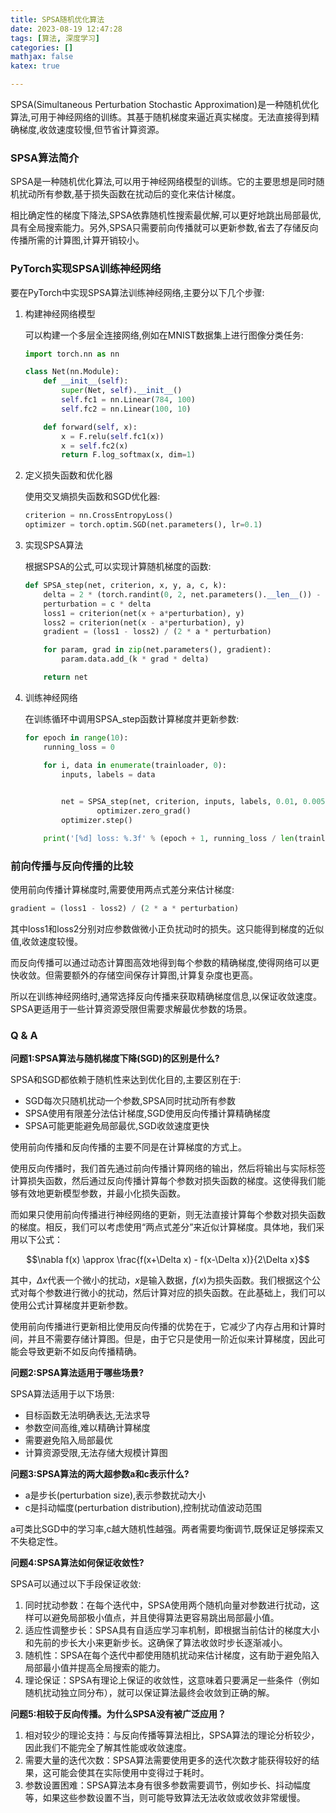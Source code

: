 ```yaml
---
title: SPSA随机优化算法
date: 2023-08-19 12:47:28
tags: [算法, 深度学习]
categories: []
mathjax: false
katex: true

---
```


SPSA(Simultaneous Perturbation Stochastic Approximation)是一种随机优化算法,可用于神经网络的训练。其基于随机梯度来逼近真实梯度。无法直接得到精确梯度,收敛速度较慢,但节省计算资源。

<!-- more -->

### SPSA算法简介

SPSA是一种随机优化算法,可以用于神经网络模型的训练。它的主要思想是同时随机扰动所有参数,基于损失函数在扰动后的变化来估计梯度。

相比确定性的梯度下降法,SPSA依靠随机性搜索最优解,可以更好地跳出局部最优,具有全局搜索能力。另外,SPSA只需要前向传播就可以更新参数,省去了存储反向传播所需的计算图,计算开销较小。

### PyTorch实现SPSA训练神经网络

要在PyTorch中实现SPSA算法训练神经网络,主要分以下几个步骤:

1. 构建神经网络模型
   
    可以构建一个多层全连接网络,例如在MNIST数据集上进行图像分类任务:
    
    ```python
    import torch.nn as nn
    
    class Net(nn.Module):
        def __init__(self):
            super(Net, self).__init__()
            self.fc1 = nn.Linear(784, 100)
            self.fc2 = nn.Linear(100, 10)
    
        def forward(self, x):
            x = F.relu(self.fc1(x))
            x = self.fc2(x)
            return F.log_softmax(x, dim=1)
    
    ```
    
2. 定义损失函数和优化器
   
    使用交叉熵损失函数和SGD优化器:
    
    ```python
    criterion = nn.CrossEntropyLoss()
    optimizer = torch.optim.SGD(net.parameters(), lr=0.1)
    ```
    
3. 实现SPSA算法
   
    根据SPSA的公式,可以实现计算随机梯度的函数:
    
    ```python
    def SPSA_step(net, criterion, x, y, a, c, k):
        delta = 2 * (torch.randint(0, 2, net.parameters().__len__()) - 0.5)
        perturbation = c * delta
        loss1 = criterion(net(x + a*perturbation), y)
        loss2 = criterion(net(x - a*perturbation), y)
        gradient = (loss1 - loss2) / (2 * a * perturbation)
    
        for param, grad in zip(net.parameters(), gradient):
            param.data.add_(k * grad * delta)
    
        return net
    ```
    
4. 训练神经网络
   
    在训练循环中调用SPSA_step函数计算梯度并更新参数:
    
    ```python
    for epoch in range(10):
        running_loss = 0
    
        for i, data in enumerate(trainloader, 0):
            inputs, labels = data
            
    
            net = SPSA_step(net, criterion, inputs, labels, 0.01, 0.005, 0.01)
    				optimizer.zero_grad()
            optimizer.step()
    
        print('[%d] loss: %.3f' % (epoch + 1, running_loss / len(trainloader)))
    
    ```
    

### 前向传播与反向传播的比较

使用前向传播计算梯度时,需要使用两点式差分来估计梯度:

```python
gradient = (loss1 - loss2) / (2 * a * perturbation)
```

其中loss1和loss2分别对应参数做微小正负扰动时的损失。这只能得到梯度的近似值,收敛速度较慢。

而反向传播可以通过动态计算图高效地得到每个参数的精确梯度,使得网络可以更快收敛。但需要额外的存储空间保存计算图,计算复杂度也更高。

所以在训练神经网络时,通常选择反向传播来获取精确梯度信息,以保证收敛速度。SPSA更适用于一些计算资源受限但需要求解最优参数的场景。

### Q & A

**问题1:SPSA算法与随机梯度下降(SGD)的区别是什么?**

SPSA和SGD都依赖于随机性来达到优化目的,主要区别在于:

- SGD每次只随机扰动一个参数,SPSA同时扰动所有参数
- SPSA使用有限差分法估计梯度,SGD使用反向传播计算精确梯度
- SPSA可能更能避免局部最优,SGD收敛速度更快

使用前向传播和反向传播的主要不同是在计算梯度的方式上。

使用反向传播时，我们首先通过前向传播计算网络的输出，然后将输出与实际标签计算损失函数，然后通过反向传播计算每个参数对损失函数的梯度。这使得我们能够有效地更新模型参数，并最小化损失函数。

而如果只使用前向传播进行神经网络的更新，则无法直接计算每个参数对损失函数的梯度。相反，我们可以考虑使用“两点式差分”来近似计算梯度。具体地，我们采用以下公式：

$$\nabla f(x) \approx \frac{f(x+\Delta x) - f(x-\Delta x)}{2\Delta x}$$

其中，$\Delta x$代表一个微小的扰动，$x$是输入数据，$f(x)$为损失函数。我们根据这个公式对每个参数进行微小的扰动，然后计算对应的损失函数。在此基础上，我们可以使用公式计算梯度并更新参数。

使用前向传播进行更新相比使用反向传播的优势在于，它减少了内存占用和计算时间，并且不需要存储计算图。但是，由于它只是使用一阶近似来计算梯度，因此可能会导致更新不如反向传播精确。

**问题2:SPSA算法适用于哪些场景?**

SPSA算法适用于以下场景:

- 目标函数无法明确表达,无法求导
- 参数空间高维,难以精确计算梯度
- 需要避免陷入局部最优
- 计算资源受限,无法存储大规模计算图

**问题3:SPSA算法的两大超参数a和c表示什么?**

- a是步长(perturbation size),表示参数扰动大小
- c是抖动幅度(perturbation distribution),控制扰动值波动范围

a可类比SGD中的学习率,c越大随机性越强。两者需要均衡调节,既保证足够探索又不失稳定性。

**问题4:SPSA算法如何保证收敛性?**

SPSA可以通过以下手段保证收敛:

1. 同时扰动参数：在每个迭代中，SPSA使用两个随机向量对参数进行扰动，这样可以避免局部极小值点，并且使得算法更容易跳出局部最小值。
2. 适应性调整步长：SPSA具有自适应学习率机制，即根据当前估计的梯度大小和先前的步长大小来更新步长。这确保了算法收敛时步长逐渐减小。
3. 随机性：SPSA在每个迭代中都使用随机扰动来估计梯度，这有助于避免陷入局部最小值并提高全局搜索的能力。
4. 理论保证：SPSA有理论上保证的收敛性，这意味着只要满足一些条件（例如随机扰动独立同分布），就可以保证算法最终会收敛到正确的解。

**问题5:相较于反向传播。为什么SPSA没有被广泛应用？**

1. 相对较少的理论支持：与反向传播等算法相比，SPSA算法的理论分析较少，因此我们不能完全了解其性能或收敛速度。
2. 需要大量的迭代次数：SPSA算法需要使用更多的迭代次数才能获得较好的结果，这可能会使其在实际使用中变得过于耗时。
3. 参数设置困难：SPSA算法本身有很多参数需要调节，例如步长、抖动幅度等，如果这些参数设置不当，则可能导致算法无法收敛或收敛非常缓慢。